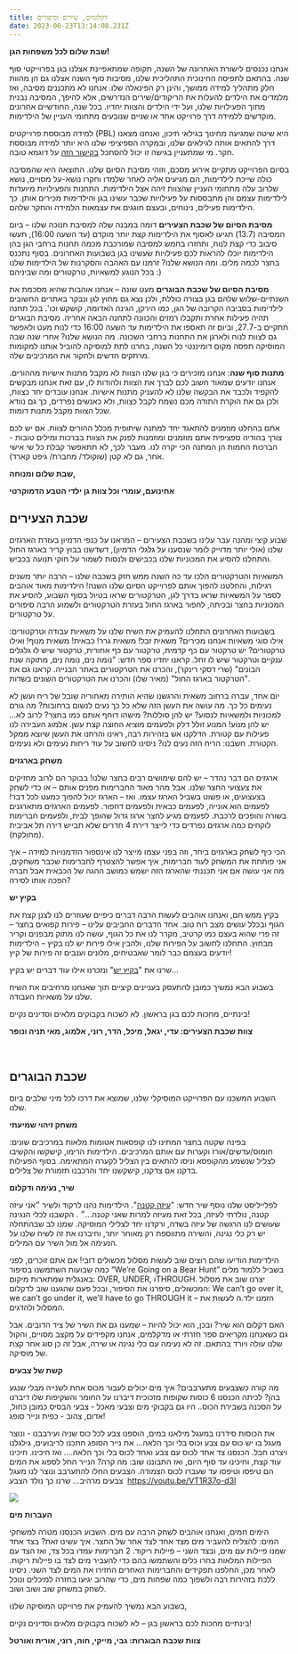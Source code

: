 ```yaml
---
title: דקלומים, שירים וסיפורים
date: 2023-06-23T13:14:08.231Z
---
```

**שבת שלום לכל משפחות הגן!**

אנחנו נכנסים לישורת האחרונה של השנה, תקופה שמתאפיינת אצלנו בגן בפרוייקטי סוף שנה. בהתאם לתפיסה החינוכית התהליכית שלנו, מסיבות סוף השנה אצלנו גם הן מהוות חלק מתהליך למידה ממושך, והינן רק הפינאלה שלו. אנחנו לא מתכננים מסיבה, ואז מלמדים את הילדים להעלות את הריקודים/שירים הנדרשים, אלא להיפך, המסיבה נבנית מתוך הפעילויות שלנו, ועל ידי הילדים והצוות יחדיו. בכל שנה, החודשיים אחרונים מוקדשים ללמידה דרך פרוייקט אחד או שניים שנובעים מתחומי העניין של הילדימות.

למידה מבוססת פרוייקטים (PBL) היא שיטה שמגיעה מחינוך בגילאי תיכון, ואנחנו מצאנו דרך להתאים אותה לגילאים שלנו, ובמקרה הספיציפי שלנו היא יותר למידה מבוססת חקר. מי שמתעניין בגישה זו יכול להסתכל [בקישור הזה](https://www.youtube.com/watch?v=OHrSbIi6V2A) על דוגמא טובה.

בסיום הפרוייקט מתקיים אירוע מסכם, וזוהי מסיבת הסיום שלנו. התוצאה היא שהמסיבה כולה שייכת לילדימות, הם מגיעים אליה לאחר שלמדו וחקרו נושא-על מסויים, נושא שלרוב עלה מתחומי העניין שהצוות זיהה אצל הילדימות. התחנות והפעילויות מיועדות לילדימות עצמם והן מתבססות על פעילויות שכבר עשינו בגן והילדימות מכירים אותן. כך הילדימות פעילים, נינוחים, ובעצם חוגגים את עצמאות הלמידה והחקר שלהם.

**מסיבת הסיום של שכבת הצעירים** דומה במבנה שלה למסיבת חנוכה שלנו – ביום המסיבה (13.7) תגיעו לאסוף את הילדימות קצת יותר מוקדם (עד השעה 16:00), תעשו סיבוב כדי קצת לנוח, ותחזרו בחמש למסיבה שמורכבת מכמה תחנות ברחבי הגן בהן הילדימות יוכלו להראות לכם פעילויות שעשינו בגן בשבועות האחרונים. בסוף נתכנס בחצר לכמה מלים. ומה הנושא שלנו? זרמנו עם האהבה והסקרנות של הילדימות שלנו בכל הנוגע למשאיות, טרקטורים ומה שביניהם :)

**מסיבת הסיום של שכבת הבוגרים** מעט שונה – אנחנו אוהבות שהיא מסכמת את השנתיים-שלוש שלהם בגן בצורה כוללת, ולכן נצא גם מחוץ לגן ונבקר באתרים החשובים לילדימות בסביבה הקרובה של הגן, כמו הירקן, הגינה האדומה, קושקש וכו'. בכל תחנה תהיה פעילות אחרת ותקבלו רמזים והכוונה לתחנה הבאה אחריה. מסיבת הבוגרים תתקיים ב-27.7, וביום זה תאספו את הילדימות עד השעה 16:00 כדי לנוח מעט ולאפשר גם לצוות לנוח ולארגן את התחנות ברחבי השכונה. מה הנושא שלנו? אחרי שנה שבה המוסיקה תפסה מקום דומיננטי כל השנה, בחרנו לתת למוסיקה להוביל אותנו למקומות מרתקים חדשים ולחקור את המרכיבים שלה.

**מתנות סוף שנה**: אנחנו מזכירים כי בגן שלנו הצוות לא מקבל מתנות אישיות מההורים. אנחנו יודעים שמאוד חשוב לכם לברך את הצוות ולהודות לו, עם זאת אנחנו מבקשים להקפיד ולכבד את הבקשה שלנו לא להעניק מתנות אישיות. אנחנו עובדים יחד כצוות, ולכן גם את הוקרת התודה מכם נשמח לקבל כצוות, ולא כאנשים נפרדים, כך גם נוודא שכל הצוות מקבל מתנות דומות.

אתם בהחלט מוזמנים להתאגד יחד למתנה שיתופית מכלל ההורים לצוות. אם יש לכם צורך בהודיה ספציפית אתם מוזמנים ומוזמנות לפנק את הצוות בברכות ומילים טובות -הברכות החמות הן המתנה הכי יקרה לנו. מעבר לכך, לא תתאפשר קבלת כל שי אישי אחר, גם לא קטן (שוקולד/ מחברת/ גיפט קארד).

**שבת שלום ומנוחה,**

**אחינועם, עומרי וכל צוות גן ילדי הטבע הדמוקרטי**

## **שכבת הצעירים**

שבוע קיצי ומהנה עבר עלינו בשכבת הצעירים – המראנו על כנפי הדמיון בעזרת הארגזים שלנו (אולי יותר מדוייק לומר שנסענו על גלגלי הדמיון), דשדשנו בבוץ קריר בארגז החול והתחלנו להסיע את המכוניות שלנו בכבישים ולנסות לשמור על חוקי תנועה בכביש.

המשאיות והטרקטורים הלכו עד כה השנה ממש חזק בשכבה שלנו – הרבה יותר משנים רגילות, והחלטנו להפוך אותם לפרוייקט הסיום שלנו השנה! הילדימות מאוד אוהבים לספר על המשאיות שראו בדרך לגן, הטרקטורים שראו בטיול בסוף השבוע, להסיע את המכוניות בחצר ובכיתה, לחפור בארגז החול בעזרת הטרקטורים ולשמוע הרבה סיפורים על טרקטורים.

בשבועות האחרונים התחלנו להעמיק את השיח שלנו על משאיות עבודה וטרקטורים: אילו סוגי משאיות אנחנו מכירים? משאית זבל! משאית גרר! כבאית! משאית מנוף! ואילו טרקטורים? יש טרקטור עם כף קדמית, טרקטור עם כף אחורית, טרקטור שיש לו גלגלים ענקיים וטרקטור שיש לו זחל. קראנו יחדיו ספר חדש: "נומה נים, נומה נים, מתוקה שנת הבונים" (שרי דסקי רינקר), והכרנו את הטרקטורים באתר הבנייה. קראנו גם את "הטרקטור בארגז החול" (מאיר שלו) והכרנו את הטרקטורים השונים בשדות.

יום אחד, עברה ברחוב משאית והרגשנו שהיא הותירה מאחוריה שובל של ריח ועשן לא נעימים כל כך. מה עושה את העשן הזה שלא כל כך נעים לנשום ברחובות? מה גורם למכוניות ולמשאיות לנסוע? יש להן סוללות? מישהו דוחף אותם כמו בחצר? לרוב לא... יש להן מנוע! המנוע זולל דלק ולפעמים מוציא החוצה קצת עשן. אלמוג העבירה לנו פעילות עם קטורת. הדלקנו אש בזהירות רבה, ראינו והרחנו את העשן שיוצא ממקל הקטורת. חשבנו: הריח הזה נעים לנו? ניסינו לחשוב על עוד ריחות נעימים ולא נעימים.

**משחק בארגזים**

ארגזים הם דבר נהדר – יש להם שימושים רבים בחצר שלנו! בבוקר הם לרוב מחזיקים את צעצועי החצר שלנו. אבל מהר מאוד החברימות מפנים אותם – או כדי לשחק בצעצועים, או פשוט בשביל הארגז עצמו. ואז – הארגז יכול להפוך כמעט לכל דבר! לפעמים הוא אונייה, לפעמים כבאית ולפעמים דחפור. לפעמים הארגזים מתארגנים בשורה והופכים לרכבת. לפעמים מגיע לחצר ארגז גדול שהופך לבית, ולפעמים חברימות לוקחים כמה ארגזים נפרדים כדי לייצר דירת 4 חדרים שלא תבייש דירה תל אביבית (מחולקת).

הכי כיף לשחק בארגזים ביחד, וזה בפני עצמו מייצר לנו אינספור הזדמנויות למידה – איך אני פותחת את המשחק לעוד חברימות, איך אפשר להצטרף לחברימות שכבר משחקים, מה אני עושה אם אני תכננתי שהארגז הזה ישמש כמושב ההגה של הכבאית אבל חברה הפכה אותו לסירה?

**בקיץ יש**

בקיץ ממש חם, ואנחנו אוהבים לעשות הרבה דברים כיפיים שעוזרים לנו לצנן קצת את הגוף ובכלל עושים מצב רוח טוב. אחד הדברים החביבים עלינו – פירות קפואים בחצר – זה פרי שהוא בעצם כמו קרטיב, מקרר לנו את כל הגוף, עושה לנו מתוק מבפנים וקריר מבחוץ. התחלנו לחשוב על הפירות שלנו, ולהבין אילו פירות יש לנו בקיץ – הילדימות יודעים בעצמם כבר לומר שאבטיחים, מלונים וענבים זה פירות של קיץ!

שרנו את "[בקיץ יש](https://open.spotify.com/track/64Q87bv4bDRffCz5a96hWC?si=1a7eac818c3e432a)" ונזכרנו אילו עוד דברים יש בקיץ...

בשבוע הבא נמשיך כמובן להתעסק בעניינים קיציים תוך שאנחנו מרחיבים את השיח שלנו על משאיות העבודה.

בינתיים, מחכות לכם בגן בראשון. לא לשכוח בקבוקים מלאים וסדינים נקיים!

**צוות שכבת הצעירים: עדי, יגאל, מיכל, הדר, רוני, אלמוג, מאי תניה ונופר**

 

## **שכבת הבוגרים**

השבוע המשכנו עם הפרוייקט המוסיקלי שלנו, שמוצא את דרכו לכל מיני שלבים ביום שלנו.

**משחק זיהוי שמיעתי** 

בפינה שקטה בחצר המתינו לנו קופסאות אטומות מלאות במרכיבים שונים: חומוס/עדשים/אורז וקערות עם אותם המרכיבים. הילדימות הרימו, קישקשו והקשיבו לצליל שנשמע מהקופסא וניסו להתאים בין הצליל לקערה המתאימה. בסוף הפעילות בדקנו אם צדקנו, קישקשנו יחד והרכבנו תזמורת של צלילים. 

**שיר, נעימה ודקלום**

לפלייליסט שלנו נוסף שיר חדש: "[עיזה קטנה](https://youtu.be/LC5VVs-DL90)". הילדימות נהנו לרקוד ולשיר ״אני עיזה קטנה, נולדתי לעיזה, בכל זאת מעיזה למרות שאני קטנה…״ . הקשבנו לכלי הנגינה שעושים לנו הרגשה של עיזה בשדה, ורקדנו יחד לצלילי המוסיקה. שמנו לב שבהתחלה יש רק כלי נגינה, והשירה מתווספת רק מאוחר יותר, וחיברנו את זה לשיח שלנו על הנעימה אל מול השיר עם המילים.

הילדימות הודיעו שהם רוצים שוב לעשות מסלול מכשולים דובי! אם אתם זוכרים, לפני כמה שבועות השתמשנו בסיפור “We’re Going on a Bear Hunt” בשביל ללמוד מלים באנגלית שמתארות מיקום: OVER, UNDER, וTHROUGH. יצרנו שוב את מסלול המכשולים, סיפרנו את הסיפור, ובכל פעם שהגענו שוב לדקלום: We can’t go over it, we can’t go under it, we’ll have to go THROUGH it – הזמנו ילד.ה לעשות את המסלול ולהדגים.

האם דקלום הוא שיר? ובכן, הוא יכול להיות – שמענו גם את השיר של ציד הדובים. אבל גם כשאנחנו מקריאים ספר חזרתי או מדקלמים, אנחנו מקפידים על מקצב מסויים, והקול שלנו עולה ויורד בהתאם. זה לא נעימה עם כלי נגינה או שירה, אבל זה כן סוג אחר קצת של מוסיקה.

**קשת של צבעים** 

מה קורה כשצבעים מתערבבים? איך מים יכולים לעבור מכוס אחת לשנייה מבלי שנגע בהן? לכיתה הכנסנו 6 כוסות שקופות מזכוכית דיברנו על החומר והשקיפות שלו דיברנו על הסכנה בשבירת הכוס.. היו גם בקבוקי מים וצבעי מאכל - צבעי הבסיס כמובן כחול, אדום, צהוב - כפית ונייר סופג! 

את הכוסות סידרנו במעגל מילאנו במים, הוספנו צבע לכל כוס שניה ועירבבנו - ונוצר מעגל בו יש כוס עם צבע וכוס בלי וכך הלאה… את נייר הסופג חתכנו לריבועים, גילגלנו ויצרנו חבל. הכנסנו צד אחד לכוס עם צבע ואחד לכוס בלי וכך הלאה…. ואז חיכינו. חיכינו עוד קצת, וחיכינו עד סוף היום, ואז התבוננו שוב: מה קרה? הנייר החל לספוג את המים הם טיפסו וטיפסו עד שעברו לכוס הצמודה. הצבעים החלו להתערבב ונוצר לנו מעגל צבעים מרהיב… שרנו כך נולד הצבע  <https://youtu.be/VT1R37o-d3I>

![](/assets/pics/uploads/color-experiment.jpg)

**העברות מים**

הימים חמים, ואנחנו אוהבים לשחק הרבה עם מים. השבוע הכנסנו מטרה למשחקי המים: להצליח להעביר מים מצד אחד לצד אחר של החצר. איך עשינו זאת? בצד אחד שמנו פיילות עם מים, ובצד השני – פיילות ריקוד. 2 חברימות עמדו בכל צד, ואז הצד עם הפיילות המלאות בחרו כלים והשתמשו בהם כדי להעביר מים לצד בו פיילות ריקות. לאחר מכן, החלפנו תפקידים והחברימות האחרים החזירו את המים לצד השני. ניסינו ללכת בזהירות רבה ולשפוך כמה שפחות מים, כדי שהרוב יגיעו בחזרה למיכלים ונוכל לשחק במשחק שוב ושוב ושוב.

בשבוע הבא נמשיך להעמיק את פרוייקט המוסיקה שלנו,

בינתיים מחכות לכם בראשון בגן – לא לשכוח בקבוקים מלאים וסדינים נקיים!

**צוות שכבת הבוגרות: גבי, מייקי, חוה, רוני, אורית ואורטל**